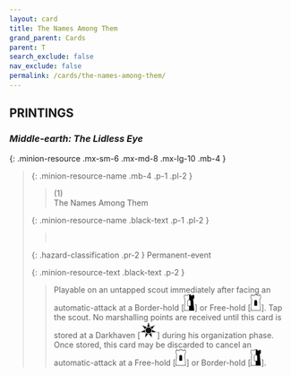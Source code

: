 ```yaml
---
layout: card
title: The Names Among Them
grand_parent: Cards
parent: T
search_exclude: false
nav_exclude: false
permalink: /cards/the-names-among-them/
---
```


## PRINTINGS


### _Middle-earth: The Lidless Eye_

{: .minion-resource .mx-sm-6 .mx-md-8 .mx-lg-10 .mb-4 }
> {: .minion-resource-name .mb-4 .p-1 .pl-2 }
> > <div class="hazard-mp">(1)</div>
> > <div class="card-name">The Names Among Them</div>
>
> {: .minion-resource-name .black-text .p-1 .pl-2 }
> > &nbsp;
>
> {: .hazard-classification .pr-2 }
> Permanent-event
>
> {: .minion-resource-text .black-text .p-2 }
> > Playable on an untapped scout immediately after facing an automatic-attack at a Border-hold \[![](/assets/images/border-hold.svg)] or Free-hold \[![](/assets/images/free-hold.svg)]. Tap the scout. No marshalling points are received until this card is stored at a Darkhaven \[![](/assets/images/dark-haven.svg)] during his organization phase. Once stored, this card may be discarded to cancel an automatic-attack at a Free-hold \[![](/assets/images/free-hold.svg)] or Border-hold \[![](/assets/images/border-hold.svg)].  
> 
